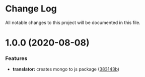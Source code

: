 # Change Log

All notable changes to this project will be documented in this file.

# 1.0.0 (2020-08-08)


### Features

* **translator:** creates mongo to js package ([383143b](https://github.com/stalniy/ucast/commit/383143bc6e96e7c8af07f874bf3f3ad464c34db1))
